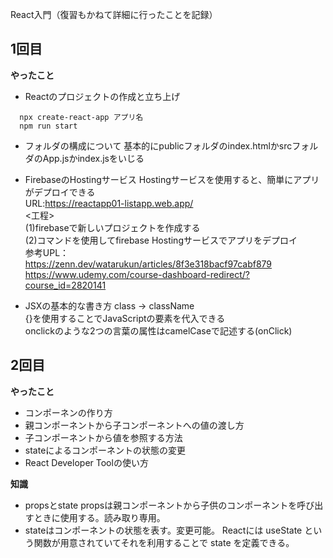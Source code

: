 React入門（復習もかねて詳細に行ったことを記録）

## 1回目
**やったこと**
- Reactのプロジェクトの作成と立ち上げ
```
  npx create-react-app アプリ名
  npm run start
```

- フォルダの構成について
  基本的にpublicフォルダのindex.htmlかsrcフォルダのApp.jsかindex.jsをいじる

- FirebaseのHostingサービス
  Hostingサービスを使用すると、簡単にアプリがデプロイできる<br>
  URL:https://reactapp01-listapp.web.app/  
  <工程><br>
  (1)firebaseで新しいプロジェクトを作成する<br>
  (2)コマンドを使用してfirebase Hostingサービスでアプリをデプロイ<br>
  参考UPL：<br>
  https://zenn.dev/watarukun/articles/8f3e318bacf97cabf879  
  https://www.udemy.com/course-dashboard-redirect/?course_id=2820141  

- JSXの基本的な書き方
  class → className<br>
  {}を使用することでJavaScriptの要素を代入できる<br>
  onclickのような2つの言葉の属性はcamelCaseで記述する(onClick)<br>

## 2回目
**やったこと**
- コンポーネンの作り方
- 親コンポーネントから子コンポーネントへの値の渡し方
- 子コンポーネントから値を参照する方法
- stateによるコンポーネントの状態の変更
- React Developer Toolの使い方


**知識**
- propsとstate
  propsは親コンポーネントから子供のコンポーネントを呼び出すときに使用する。読み取り専用。
- stateはコンポーネントの状態を表す。変更可能。
  Reactには useState という関数が用意されていてそれを利用することで state を定義できる。

